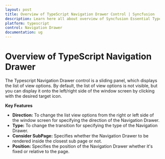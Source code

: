 ```yaml
---
layout: post
title: Overview of TypeScript Navigation Drawer Control | Syncfusion
description: Learn here all about overview of Syncfusion Essential TypeScript Navigation Drawer Control, its elements, and more.
platform: typescript
control: Navigation Drawer
documentation: ug
---
```


# Overview of TypeScript Navigation Drawer

The Typescript Navigation Drawer control is a sliding panel, which displays the list of view options. By default, the list of view options is not visible, but you can display it onto the left/right side of the window screen by clicking with the desired target icon.

**Key Features**

* **Direction:** To change the list view options from the right or left side of the window screen for specifying the direction of the Navigation Drawer. 
* **Type:** To change the transition for specifying the type of the Navigation Drawer.
* **Consider SubPage:** Specifies whether the Navigation Drawer to be rendered inside the closest sub page or not.
* **Position:** Specifies the position of the Navigation Drawer whether it's fixed or relative to the page.                      


